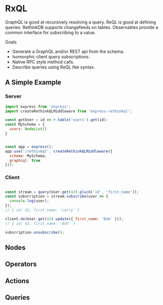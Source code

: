 # RxQL

GraphQL is good at recursively resolving a query.
ReQL is good at defining queries.
RethinkDB supports changefeeds on tables.
Observables provide a common interface for subscribing to a value.

Goals
* Generate a GraphQL and/or REST api from the schema.
* Isomorphic client query subscriptions.
* Native RPC style method calls.
* Describe queries using ReQL like syntax.


## A Simple Example

### Server
```js
import express from 'express';
import createRethinkQLMiddleware from 'express-rethinkql';

const getUser = id => r.table('users').get(id);
const MySchema = {
  users: NodeList()
}


const app = express();
app.use('/rethinkql', createRethinkQLMiddleware({
  schema: MySchema,
  graphiql: true
}));
```

### Client

```js

const stream = query(User.get(42).pluck('id', 'first_name'));
const subscription = stream.subscribe(user => {
  console.log(user);
});
// { id: 42, first_name: 'Larry' }

client.do(User.get(42).update({ first_name: 'Bob' }));
// { id: 42, first_name: 'Bob' }

subscription.unsubscribe();
```

## Nodes
## Operators
## Actions
## Queries
